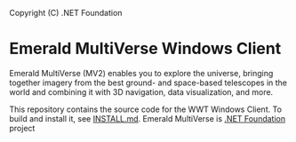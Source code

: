 Copyright (C) .NET Foundation

# Emerald MultiVerse Windows Client
Emerald MultiVerse (MV2) enables you to explore the universe, bringing together imagery from the best ground- and space-based telescopes in the world and combining it with 3D navigation, data visualization, and more.  

This repository contains the source code for the WWT Windows Client.  To build and install it, see [INSTALL.md](INSTALL.md).
Emerald MultiVerse is [.NET Foundation](http://dotnetfoundation.org) project
